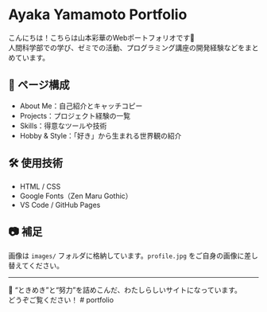 # Ayaka Yamamoto Portfolio

こんにちは！こちらは山本彩華のWebポートフォリオです🌸  
人間科学部での学び、ゼミでの活動、プログラミング講座の開発経験などをまとめています。

## 🔗 ページ構成

- About Me：自己紹介とキャッチコピー
- Projects：プロジェクト経験の一覧
- Skills：得意なツールや技術
- Hobby & Style：「好き」から生まれる世界観の紹介

## 🛠 使用技術

- HTML / CSS
- Google Fonts（Zen Maru Gothic）
- VS Code / GitHub Pages

## 📷 補足

画像は `images/` フォルダに格納しています。`profile.jpg` をご自身の画像に差し替えてください。

---

🧁 “ときめき”と“努力”を詰めこんだ、わたしらしいサイトになっています。  
どうぞご覧ください！
#   p o r t f o l i o  
 